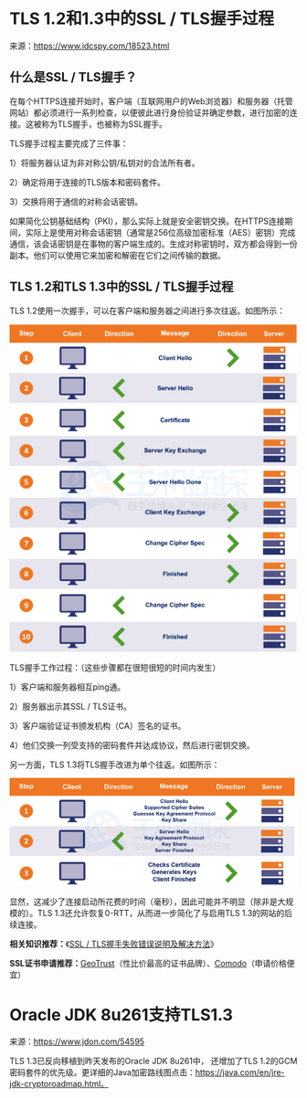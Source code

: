 # TLS 1.2和1.3中的SSL / TLS握手过程

来源：https://www.idcspy.com/18523.html

## 什么是SSL / TLS握手？

在每个HTTPS连接开始时，客户端（互联网用户的Web浏览器）和服务器（托管网站）都必须进行一系列检查，以便彼此进行身份验证并确定参数，进行加密的连接。这被称为TLS握手，也被称为SSL握手。

TLS握手过程主要完成了三件事：

1）将服务器认证为非对称公钥/私钥对的合法所有者。

2）确定将用于连接的TLS版本和密码套件。

3）交换将用于通信的对称会话密钥。

如果简化公钥基础结构（PKI），那么实际上就是安全密钥交换。在HTTPS连接期间，实际上是使用对称会话密钥（通常是256位高级加密标准（AES）密钥）完成通信，该会话密钥是在事物的客户端生成的。生成对称密钥时，双方都会得到一份副本。他们可以使用它来加密和解密在它们之间传输的数据。

## TLS 1.2和TLS 1.3中的SSL / TLS握手过程

TLS 1.2使用一次握手，可以在客户端和服务器之间进行多次往返。如图所示：

![TLS 1.2使用一次握手过程](HandShakeInSSL&TLS.assets/L8P5865@PZAV35NU13Y.png)

TLS握手工作过程：（这些步骤都在很短很短的时间内发生）

1）客户端和服务器相互ping通。

2）服务器出示其SSL / TLS证书。

3）客户端验证证书颁发机构（CA）签名的证书。

4）他们交换一列受支持的密码套件并达成协议，然后进行密钥交换。

另一方面，TLS 1.3将TLS握手改进为单个往返。如图所示：

![TLS 1.3将TLS握手改进为单个往返](HandShakeInSSL&TLS.assets/PATTJA2G5X_0EYRN64VE1.png)

显然，这减少了连接启动所花费的时间（毫秒），因此可能并不明显（除非是大规模的）。TLS 1.3还允许恢复0-RTT，从而进一步简化了与启用TLS 1.3的网站的后续连接。

**相关知识推荐：**《[SSL / TLS握手失败错误说明及解决方法](https://www.idcspy.com/18561.html)》

**SSL证书申请推荐：**[GeoTrust](https://www.idcspy.com/geotrust.html)（性比价最高的证书品牌）、[Comodo](https://www.idcspy.com/comodo.html)（申请价格便宜）

# Oracle JDK 8u261支持TLS1.3

来源：https://www.jdon.com/54595

TLS 1.3已反向移植到昨天发布的Oracle JDK 8u261中， 还增加了TLS 1.2的GCM密码套件的优先级。更详细的Java加密路线图点击：https://java.com/en/jre-jdk-cryptoroadmap.html。